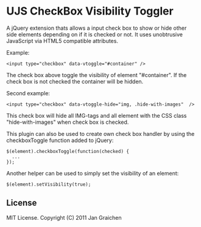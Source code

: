 UJS CheckBox Visibility Toggler
===============================

A jQuery extension thats allows a input check box to show or hide other side 
elements depending on if it is checked or not. It uses unobtrusive JavaScript
via HTML5 compatible attributes. 
 
Example:

	<input type="checkbox" data-vtoggle="#container" />

The check box above toggle the visibility of element "#container". If the 
check box is not checked the container will be hidden.

Second example:

	<input type="checkbox" data-vtoggle-hide="img, .hide-with-images"  />

This check box will hide all IMG-tags and all element with the CSS class
"hide-with-images" when check box is checked.


This plugin can also be used to create own check box handler by using
the checkboxToggle function added to jQuery:

	$(element).checkboxToggle(function(checked) {
	  ...
	});

Another helper can be used to simply set the visibility of an element:

	$(element).setVisibility(true);


License
-------

MIT License. Copyright (C) 2011 Jan Graichen